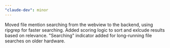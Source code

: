 ```yaml
---
"claude-dev": minor
---
```


Moved file mention searching from the webview to the backend, using ripgrep for faster searching. Added scoring logic to sort and exlcude results based on relevance. "Searching" indicator added for long-running file searches on older hardware.
